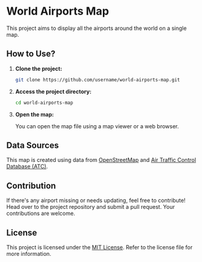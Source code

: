 # World Airports Map

This project aims to display all the airports around the world on a single map.

## How to Use?

1. **Clone the project:**

    ```bash
    git clone https://github.com/username/world-airports-map.git
    ```

2. **Access the project directory:**

    ```bash
    cd world-airports-map
    ```

3. **Open the map:**

    You can open the map file using a map viewer or a web browser.

## Data Sources

This map is created using data from [OpenStreetMap](https://www.openstreetmap.org/) and [Air Traffic Control Database (ATC)](https://www.icao.int/).

## Contribution

If there's any airport missing or needs updating, feel free to contribute! Head over to the project repository and submit a pull request. Your contributions are welcome.

## License

This project is licensed under the [MIT License](LICENSE). Refer to the license file for more information.
